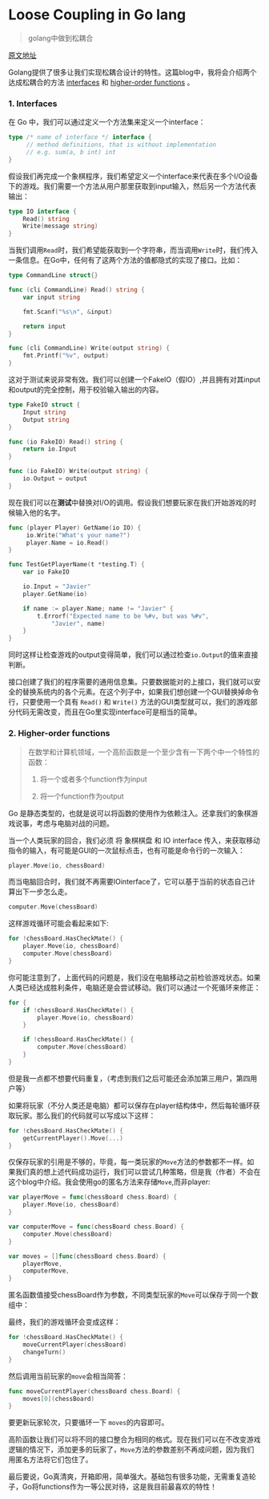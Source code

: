 # Loose Coupling in Go lang

> golang中做到松耦合

[原文地址](https://8thlight.com/blog/javier-saldana/2015/02/06/loose-coupling-in-go-lang.html)

Golang提供了很多让我们实现松耦合设计的特性。这篇blog中，我将会介绍两个达成松耦合的方法 [interfaces](https://8thlight.com/blog/javier-saldana/2015/02/06/loose-coupling-in-go-lang.html#interfaces)  和 [higher-order functions](https://8thlight.com/blog/javier-saldana/2015/02/06/loose-coupling-in-go-lang.html#higher-order-functions) 。

### 1. Interfaces

在 Go 中，我们可以通过定义一个方法集来定义一个interface：

```go
type /* name of interface */ interface {
     // method definitions, that is without implementation
     // e.g. sum(a, b int) int
}
```

假设我们再完成一个象棋程序，我们希望定义一个interface来代表在多个I/O设备下的游戏。我们需要一个方法从用户那里获取到input输入，然后另一个方法代表输出：

```go
type IO interface {
    Read() string
    Write(message string)
}
```

当我们调用`Read`时，我们希望能获取到一个字符串，而当调用`Write`时，我们传入一条信息。在Go中，任何有了这两个方法的值都隐式的实现了接口。比如：

```go
type CommandLine struct{}

func (cli CommandLine) Read() string {
    var input string

    fmt.Scanf("%s\n", &input)

    return input
}

func (cli CommandLine) Write(output string) {
    fmt.Printf("%v", output)
}
```

这对于测试来说非常有效。我们可以创建一个FakeIO（假IO）,并且拥有对其input和output的完全控制，用于校验输入输出的内容。

```go
type FakeIO struct {
    Input string
    Output string
}

func (io FakeIO) Read() string {
    return io.Input
}

func (io FakeIO) Write(output string) {
    io.Output = output
}
```

现在我们可以在**测试**中替换对I/O的调用。假设我们想要玩家在我们开始游戏的时候输入他的名字。

```go
func (player Player) GetName(io IO) {
     io.Write("What's your name?")
     player.Name = io.Read()
}

func TestGetPlayerName(t *testing.T) {
    var io FakeIO

    io.Input = "Javier"
    player.GetName(io)

    if name := player.Name; name != "Javier" {
        t.Errorf("Expected name to be %#v, but was %#v",
            "Javier", name)
    }
}
```

同时这样让检查游戏的output变得简单，我们可以通过检查`io.Output`的值来直接判断。

接口创建了我们的程序需要的通用信息集。只要数据能对的上接口，我们就可以安全的替换系统内的各个元素。在这个列子中，如果我们想创建一个GUI替换掉命令行，只要使用一个具有 `Read()` 和 `Write()` 方法的GUI类型就可以，我们的游戏部分代码无需改变，而且在Go里实现interface可是相当的简单。

### 2. Higher-order functions

> 在数学和计算机领域，一个高阶函数是一个至少含有一下两个中一个特性的函数：
>
> 1. 将一个或者多个function作为input
>
> 2. 将一个function作为output

Go 是静态类型的，也就是说可以将函数的使用作为依赖注入。还拿我们的象棋游戏说事，考虑与电脑对战的问题。

当一个人类玩家的回合，我们必须 将 象棋棋盘 和 IO interface 传入，来获取移动指令的输入，有可能是GUI的一次鼠标点击，也有可能是命令行的一次输入：

```go
player.Move(io, chessBoard)
```

而当电脑回合时，我们就不再需要IOinterface了，它可以基于当前的状态自己计算出下一步怎么走。

```go
computer.Move(chessBoard)
```

这样游戏循环可能会看起来如下:

```go
for !chessBoard.HasCheckMate() {
    player.Move(io, chessBoard)
    computer.Move(chessBoard)
}
```

你可能注意到了，上面代码的问题是，我们没在电脑移动之前检验游戏状态。如果人类已经达成胜利条件，电脑还是会尝试移动。我们可以通过一个死循环来修正：

```go
for {
    if !chessBoard.HasCheckMate() {
        player.Move(io, chessBoard)
    }

    if !chessBoard.HasCheckMate() {
        computer.Move(chessBoard)
    }
}
```

但是我一点都不想要代码重复，（考虑到我们之后可能还会添加第三用户，第四用户等）

如果将玩家（不分人类还是电脑）都可以保存在player结构体中，然后每轮循环获取玩家。那么我们的代码就可以写成以下这样：

```go
for !chessBoard.HasCheckMate() {
    getCurrentPlayer().Move(...)
}
```

仅保存玩家的引用是不够的，毕竟，每一类玩家的`Move`方法的参数都不一样。如果我们真的想上述代码成功运行，我们可以尝试几种策略，但是我（作者）不会在这个blog中介绍。我会使用go的匿名方法来存储`Move`,而非player:

```go
var playerMove = func(chessBoard chess.Board) {
    player.Move(io, chessBoard)
}

var computerMove = func(chessBoard chess.Board) {
    computer.Move(chessBoard)
}

var moves = []func(chessBoard chess.Board) {
    playerMove,
    computerMove,
}
```

匿名函数值接受chessBoard作为参数，不同类型玩家的`Move`可以保存于同一个数组中：

最终，我们的游戏循环会变成这样：

```go
for !chessBoard.HasCheckMate() {
    moveCurrentPlayer(chessBoard)
    changeTurn()
}
```

然后调用当前玩家的`move`会相当简答：

```go
func moveCurrentPlayer(chessBoard chess.Board) {
    moves[0](chessBoard)
}
```

要更新玩家轮次，只要循环一下 `moves`的内容即可。

高阶函数让我们可以将不同的接口整合为相同的格式。现在我们可以在不改变游戏逻辑的情况下，添加更多的玩家了，`Move`方法的参数差别不再成问题，因为我们用匿名方法将它们包住了。

最后要说，Go真清爽，开箱即用，简单强大。基础包有很多功能，无需重复造轮子，Go将functions作为一等公民对待，这是我目前最喜欢的特性！
